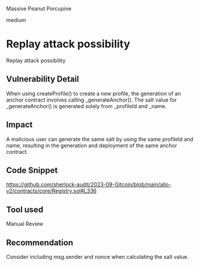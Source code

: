 Massive Peanut Porcupine

medium

# Replay attack possibility
Replay attack possibility
## Vulnerability Detail
When using createProfile() to create a new profile, the generation of an anchor contract involves calling _generateAnchor(). The salt value for _generateAnchor() is generated solely from _profileId and _name.
## Impact
A malicious user can generate the same salt by using the same profileId and name, resulting in the generation and deployment of the same anchor contract.
## Code Snippet
https://github.com/sherlock-audit/2023-09-Gitcoin/blob/main/allo-v2/contracts/core/Registry.sol#L336
## Tool used

Manual Review

## Recommendation
Consider including msg.sender and nonce when calculating the salt value.